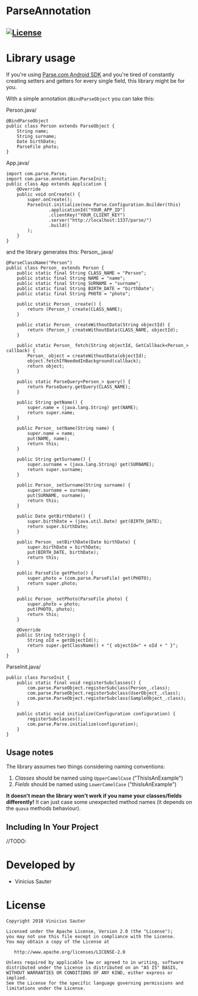 # ParseAnnotation
[![License](https://img.shields.io/github/license/blipinsk/RecyclerViewHeader.svg?style=flat)](https://www.apache.org/licenses/LICENSE-2.0)
---

Library usage
=============

If you're using [Parse.com Android SDK](https://docs.parseplatform.org/android/guide/) and you're tired of constantly creating setters and getters for every single field, this library might be for you.

With a simple annotation `@BindParseObject` you can take this:

Person.java/

    @BindParseObject
    public class Person extends ParseObject {
        String name;
        String surname;
        Date birthDate;
        ParseFile photo;
    }

App.java/

    import com.parse.Parse;
    import com.parse.annotation.ParseInit;
    public class App extends Application {
        @Override
        public void onCreate() {
            super.onCreate();
            ParseInit.initialize(new Parse.Configuration.Builder(this)
                    .applicationId("YOUR_APP_ID")
                    .clientKey("YOUR_CLIENT_KEY")
                    .server("http://localhost:1337/parse/")
                    .build()
            );
        }
    }

and the library generates this:
Person_.java/

    @ParseClassName("Person")
    public class Person_ extends Person {
        public static final String CLASS_NAME = "Person";
        public static final String NAME = "name";
        public static final String SURNAME = "surname";
        public static final String BIRTH_DATE = "birthDate";
        public static final String PHOTO = "photo";
    
        public static Person_ create() {
            return (Person_) create(CLASS_NAME);
        }
    
        public static Person_ createWithoutData(String objectId) {
            return (Person_) createWithoutData(CLASS_NAME, objectId);
        }
    
        public static Person_ fetch(String objectId, GetCallback<Person_> callback) {
            Person_ object = createWithoutData(objectId);
            object.fetchIfNeededInBackground(callback);
            return object;
        }
    
        public static ParseQuery<Person_> query() {
            return ParseQuery.getQuery(CLASS_NAME);
        }
    
        public String getName() {
            super.name = (java.lang.String) get(NAME);
            return super.name;
        }
    
        public Person_ setName(String name) {
            super.name = name;
            put(NAME, name);
            return this;
        }
    
        public String getSurname() {
            super.surname = (java.lang.String) get(SURNAME);
            return super.surname;
        }
    
        public Person_ setSurname(String surname) {
            super.surname = surname;
            put(SURNAME, surname);
            return this;
        }
    
        public Date getBirthDate() {
            super.birthDate = (java.util.Date) get(BIRTH_DATE);
            return super.birthDate;
        }
    
        public Person_ setBirthDate(Date birthDate) {
            super.birthDate = birthDate;
            put(BIRTH_DATE, birthDate);
            return this;
        }
    
        public ParseFile getPhoto() {
            super.photo = (com.parse.ParseFile) get(PHOTO);
            return super.photo;
        }
    
        public Person_ setPhoto(ParseFile photo) {
            super.photo = photo;
            put(PHOTO, photo);
            return this;
        }
    
        @Override
        public String toString() {
            String oId = getObjectId();
            return super.getClassName() + "{ objectId=" + oId + " }";
        }
    }

ParseInit.java/

    public class ParseInit {
        public static final void registerSubclasses() {
            com.parse.ParseObject.registerSubclass(Person_.class);
            com.parse.ParseObject.registerSubclass(UserObject_.class);
            com.parse.ParseObject.registerSubclass(SampleObject_.class);
        }
    
        public static void initialize(Configuration configuration) {
            registerSubclasses();
            com.parse.Parse.initialize(configuration);
        }
    }


Usage notes
-----------

The library assumes two things considering naming conventions:
 
  1. *Classes* should be named using `UpperCamelCase` ("ThisIsAnExample")
  2. *Fields* should be named using `LowerCamelCase` ("thisIsAnExample")
  
**It doesn't mean the library won't work if you name your classes/fields differently!**
It can just case some unexpected method names (it depends on the `quava` methods behaviour).

Including In Your Project
-------------------------

//TODO: 

Developed by
============
 * Vinicius Sauter

License
=======

    Copyright 2018 Vinicius Sauter
    
    Licensed under the Apache License, Version 2.0 (the "License");
    you may not use this file except in compliance with the License.
    You may obtain a copy of the License at

       http://www.apache.org/licenses/LICENSE-2.0

    Unless required by applicable law or agreed to in writing, software
    distributed under the License is distributed on an "AS IS" BASIS,
    WITHOUT WARRANTIES OR CONDITIONS OF ANY KIND, either express or implied.
    See the License for the specific language governing permissions and
    limitations under the License.
